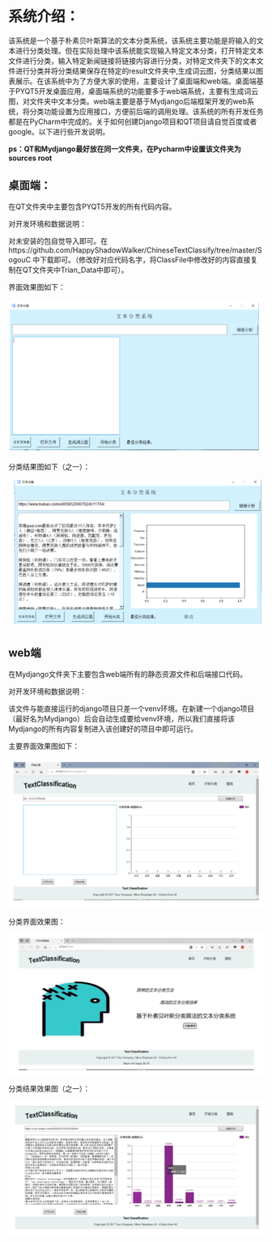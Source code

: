 # 系统介绍：

该系统是一个基于朴素贝叶斯算法的文本分类系统，该系统主要功能是将输入的文本进行分类处理。但在实际处理中该系统能实现输入特定文本分类，打开特定文本文件进行分类，输入特定新闻链接将链接内容进行分类，对特定文件夹下的文本文件进行分类并将分类结果保存在特定的result文件夹中,生成词云图，分类结果以图表展示。在该系统中为了方便大家的使用，主要设计了桌面端和web端。桌面端基于PYQT5开发桌面应用，桌面端系统的功能要多于web端系统，主要有生成词云图，对文件夹中文本分类。web端主要是基于Mydjango后端框架开发的web系统，将分类功能设置为应用接口，方便前后端的调用处理。该系统的所有开发任务都是在PyCharm中完成的。关于如何创建Django项目和QT项目请自觉百度或者google。以下进行些开发说明。

**ps：QT和Mydjango最好放在同一文件夹，在Pycharm中设置该文件夹为sources root**

## 桌面端：

在QT文件夹中主要包含PYQT5开发的所有代码内容。

对开发环境和数据说明：

对未安装的包自觉导入即可。在https://github.com/HappyShadowWalker/ChineseTextClassify/tree/master/SogouC 中下载即可。（修改好对应代码名字，将ClassFile中修改好的内容直接复制在QT文件夹中Trian_Data中即可）。

界面效果图如下：

![](picture/1.png)

分类结果图如下（之一）：

![](picture/4.png)

## web端

在Mydjango文件夹下主要包含web端所有的静态资源文件和后端接口代码。

对开发环境和数据说明：

该文件与能直接运行的django项目只差一个venv环境。在新建一个django项目（最好名为Mydjango）后会自动生成要给venv环境，所以我们直接将该Mydjango的所有内容复制进入该创建好的项目中即可运行。

主要界面效果图如下：

![](picture/3.png)

分类界面效果图：

![](picture/2.png)

分类结果效果图（之一）：

![](picture/5.png)

